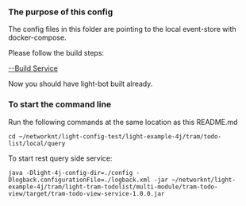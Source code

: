 ### The purpose of this config


The config files in this folder are pointing to the local event-store with docker-compose.


Please follow the build steps:

[--Build Service](https://github.com/networknt/light-config-test/tree/develop/light-example-4j/tram/todo-list/local)

Now you should have light-bot built already.



### To start the command line

Run the following commands at the same location as this README.md

```
cd ~/networknt/light-config-test/light-example-4j/tram/todo-list/local/query
```

To start rest query side service:

```
java -Dlight-4j-config-dir=./config -Dlogback.configurationFile=./logback.xml -jar ~/networknt/light-example-4j/tram/light-tram-todolist/multi-module/tram-todo-view/target/tram-todo-view-service-1.0.0.jar
```
